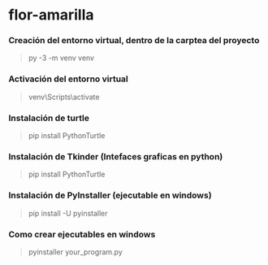 # flor-amarilla

### Creación del entorno virtual, dentro de la carptea del proyecto

>py -3 -m venv venv

### Activación del entorno virtual

>venv\Scripts\activate

### Instalación de turtle

>pip install PythonTurtle

### Instalación de Tkinder (Intefaces graficas en python)

>pip install PythonTurtle

### Instalación de PyInstaller (ejecutable en windows)

>pip install -U pyinstaller

### Como crear ejecutables en windows
> pyinstaller your_program.py



